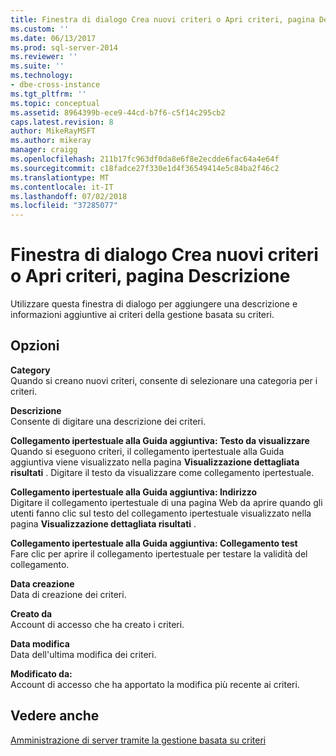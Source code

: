 ```yaml
---
title: Finestra di dialogo Crea nuovi criteri o Apri criteri, pagina Descrizione | Microsoft Docs
ms.custom: ''
ms.date: 06/13/2017
ms.prod: sql-server-2014
ms.reviewer: ''
ms.suite: ''
ms.technology:
- dbe-cross-instance
ms.tgt_pltfrm: ''
ms.topic: conceptual
ms.assetid: 8964399b-ece9-44cd-b7f6-c5f14c295cb2
caps.latest.revision: 8
author: MikeRayMSFT
ms.author: mikeray
manager: craigg
ms.openlocfilehash: 211b17fc963df0da8e6f8e2ecdde6fac64a4e64f
ms.sourcegitcommit: c18fadce27f330e1d4f36549414e5c84ba2f46c2
ms.translationtype: MT
ms.contentlocale: it-IT
ms.lasthandoff: 07/02/2018
ms.locfileid: "37285077"
---
```

# <a name="create-new-policy-or-open-policy-dialog-box-description-page"></a>Finestra di dialogo Crea nuovi criteri o Apri criteri, pagina Descrizione
  Utilizzare questa finestra di dialogo per aggiungere una descrizione e informazioni aggiuntive ai criteri della gestione basata su criteri.  
  
## <a name="options"></a>Opzioni  
 **Category**  
 Quando si creano nuovi criteri, consente di selezionare una categoria per i criteri.  
  
 **Descrizione**  
 Consente di digitare una descrizione dei criteri.  
  
 **Collegamento ipertestuale alla Guida aggiuntiva: Testo da visualizzare**  
 Quando si eseguono criteri, il collegamento ipertestuale alla Guida aggiuntiva viene visualizzato nella pagina **Visualizzazione dettagliata risultati** . Digitare il testo da visualizzare come collegamento ipertestuale.  
  
 **Collegamento ipertestuale alla Guida aggiuntiva: Indirizzo**  
 Digitare il collegamento ipertestuale di una pagina Web da aprire quando gli utenti fanno clic sul testo del collegamento ipertestuale visualizzato nella pagina **Visualizzazione dettagliata risultati** .  
  
 **Collegamento ipertestuale alla Guida aggiuntiva: Collegamento test**  
 Fare clic per aprire il collegamento ipertestuale per testare la validità del collegamento.  
  
 **Data creazione**  
 Data di creazione dei criteri.  
  
 **Creato da**  
 Account di accesso che ha creato i criteri.  
  
 **Data modifica**  
 Data dell'ultima modifica dei criteri.  
  
 **Modificato da:**  
 Account di accesso che ha apportato la modifica più recente ai criteri.  
  
## <a name="see-also"></a>Vedere anche  
 [Amministrazione di server tramite la gestione basata su criteri](administer-servers-by-using-policy-based-management.md)  
  
  
